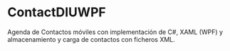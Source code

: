 # ContactDIUWPF
Agenda de Contactos móviles con implementación de C#, XAML (WPF) y almacenamiento y carga de contactos con ficheros XML.
